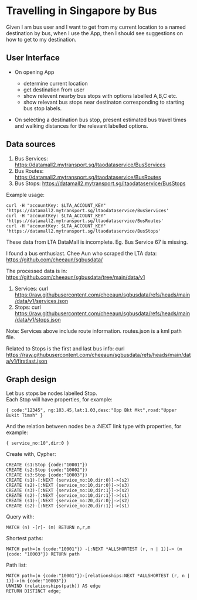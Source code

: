 # Travelling in Singapore by Bus

Given I am bus user
and I want to get from my current location to a named destination by bus,
when I use the App,
then I should see suggestions on how to get to my destination.

## User Interface
* On opening App
  * determine current location
  * get destination from user
  * show relevent nearby bus stops with options labelled A,B,C etc.
  * show relevant bus stops near destinaton corresponding to starting bus stop labels.

* On selecting a destination bus stop, present estimated bus travel times and walking distances for the relevant labelled options.

## Data sources

1. Bus Services: https://datamall2.mytransport.sg/ltaodataservice/BusServices
1. Bus Routes: https://datamall2.mytransport.sg/ltaodataservice/BusRoutes
1. Bus Stops: https://datamall2.mytransport.sg/ltaodataservice/BusStops

Example usage:
```
curl -H "accountKey: $LTA_ACCOUNT_KEY" 'https://datamall2.mytransport.sg/ltaodataservice/BusServices'
curl -H "accountKey: $LTA_ACCOUNT_KEY" 'https://datamall2.mytransport.sg/ltaodataservice/BusRoutes'
curl -H "accountKey: $LTA_ACCOUNT_KEY" 'https://datamall2.mytransport.sg/ltaodataservice/BusStops'
```

These data from LTA DataMall is incomplete. Eg. Bus Service 67 is missing.

I found a bus enthusiast. Chee Aun who scraped the LTA data: https://github.com/cheeaun/sgbusdata/

The processed data is in: https://github.com/cheeaun/sgbusdata/tree/main/data/v1

1. Services: curl https://raw.githubusercontent.com/cheeaun/sgbusdata/refs/heads/main/data/v1/services.json
1. Stops: curl https://raw.githubusercontent.com/cheeaun/sgbusdata/refs/heads/main/data/v1/stops.json

Note: Services above include route information. routes.json is a kml path file.

Related to Stops is the first and last bus info:  curl https://raw.githubusercontent.com/cheeaun/sgbusdata/refs/heads/main/data/v1/firstlast.json

## Graph design
Let bus stops be nodes labelled Stop.  
Each Stop will have properties, for example:
```
{ code:"12345", ng:103.45,lat:1.03,desc:"Opp Bkt Mkt",road:"Upper Bukit Timah" }
```
And the relation between nodes be a :NEXT link type with properties, for example:
```
{ service_no:10",dir:0 }
```

Create with, Cypher:
```
CREATE (s1:Stop {code:"10001"})
CREATE (s2:Stop {code:"10002"})
CREATE (s3:Stop {code:"10003"})
CREATE (s1)-[:NEXT {service_no:10,dir:0}]->(s2)
CREATE (s2)-[:NEXT {service_no:10,dir:0}]->(s3)
CREATE (s3)-[:NEXT {service_no:10,dir:1}]->(s2)
CREATE (s2)-[:NEXT {service_no:10,dir:1}]->(s1)
CREATE (s1)-[:NEXT {service_no:20,dir:0}]->(s2)
CREATE (s2)-[:NEXT {service_no:20,dir:1}]->(s1)
```

Query with:
```
MATCH (n) -[r]- (m) RETURN n,r,m
```

Shortest paths:
```
MATCH path=(n {code:"10001"}) -[:NEXT *ALLSHORTEST (r, n | 1)]-> (m {code: "10003"}) RETURN path
```

Path list:
```
MATCH path=(n {code:"10001"})-[relationships:NEXT *ALLSHORTEST (r, n | 1)]->(m {code:"10003"})
UNWIND (relationships(path)) AS edge
RETURN DISTINCT edge;
```